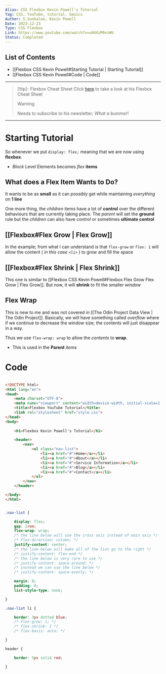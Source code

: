 ```yaml
---
Alias: CSS Flexbox Kevin Powell's Tutorial
Tag: CSS, YouTube, tutorial, basics
Author: S.Sunhaloo, Kevin Powell
Date: 2023-12-23
Type: CSS Flexbox
Link: https://www.youtube.com/watch?v=u044iM9xsWU
Status: Completed
---
```


## List of Contents

- [[Flexbox CSS Kevin Powell#Starting Tutorial | Starting Tutorial]]
- [[Flexbox CSS Kevin Powell#Code | Code]]

---

>[!tip]- Flexbox Cheat Sheet
>	Click [here](https://kevin-powell.ck.page/25792a66b4) to take a look at his Flexbox Cheat Sheet
>>[!warning]
>>Needs to subscribe to his newsletter; *What a bummer*!

---

# Starting Tutorial

So whenever we put `display: flex;` meaning that we are now using **flexbox**.

- *Block* Level Elements becomes *flex* **items**

## What does a Flex Item Wants to Do?

It wants to be as **small** as it can *possibly* get while maintaining *everything* on **1 line**

One more thing, the *children* items have a lot of **control** over the different behaviours that are currently taking place.
The *parent* will set the **ground** rule but the *children* can also have *control* or sometimes **ultimate control**


## [[Flexbox#Flex Grow | Flex Grow]]

In the example; from what I can understand is that `flex-grow` or `flex: 1` will allow the content ( *in this case `<li>`* ) to grow and fill the space


## [[Flexbox#Flex Shrink | Flex Shrink]]

This one is similar to [[Flexbox CSS Kevin Powell#Flexbox Flex Grow Flex Grow | Flex Grow]]. But now, it will **shrink** to fit the smaller *window*

## Flex Wrap

This is new to me and was not covered in [[The Odin Project Data View | The Odin Project]]. Basically, we will have something called *overflow* where if we continue to decrease the *window* size; the contents will just disappear in a way.

Thus we use `flex-wrap: wrap` to allow the *contents* to **wrap**.

- This is used in the **Parent** *items*


# Code

```html

<!DOCTYPE html>
<html lang="en">
<head>
    <meta charset="UTF-8">
    <meta name="viewport" content="width=device-width, initial-scale=1.0">
    <title>Flexbox YouTube Tutorial</title>
    <link rel="stylesheet" href="style.css">
</head>
<body>
    
    <h1>Flexbox Kevin Powell's Tutorial</h1>

    <header>
        <nav>
            <ul class="nav-list">
                <li><a href="#">Home</a></li>
                <li><a href="#">About</a></li>
                <li><a href="#">Service Information</a></li>
                <li><a href="#">Blog</a></li>
                <li><a href="#">Contact</a></li>
            </ul>
        </nav>
    </header>

</body>
</html>

```

```css

.nav-list {

    display: flex;
    gap: 1rem;
    flex-wrap: wrap;
    /* the line below will use the cross axis instead of main axis */
    /* flex-direction: column; */
    justify-content: center;
    /* the line below will make all of the list go to the right */
    /* justify-content: flex-end */
    /* the line below is very rare to use */
    /* justify-content: space-around; */
    /* instead we can use the line below */
    /* justify-content: space-evenly; */

    margin: 0;
    padding: 0;
    list-style-type: none;

}

.nav-list li {

    border: 3px dotted blue;
    /* flex-grow: 1; */
    /* flex-shrink: 1 */
    /* flex-basis: auto; */

}

header {

    border: 5px solid red;

}

```